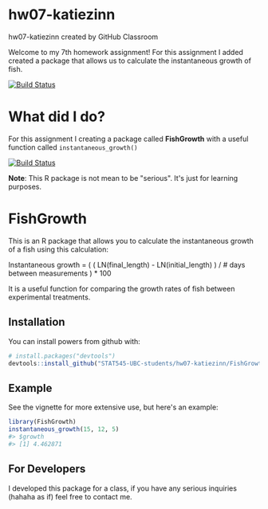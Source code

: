 
<!-- README.md is generated from README.Rmd. Please edit that file -->
hw07-katiezinn
==============

hw07-katiezinn created by GitHub Classroom

Welcome to my 7th homework assignment! For this assignment I added created a package that allows us to calculate the instantaneous growth of fish.

[![Build Status](https://travis-ci.org/katiezinn/FishGrowth.svg?branch=master)](https://travis-ci.org/katiezinn/FishGrowth)

What did I do?
==============

For this assignment I creating a package called **FishGrowth** with a useful function called `instantaneous_growth()`

[![Build Status](https://travis-ci.org/vincenzocoia/powers.svg?branch=master)](https://travis-ci.org/katiezinn/INST_GROWTH)

**Note**: This R package is not mean to be "serious". It's just for learning purposes.

FishGrowth
==========

This is an R package that allows you to calculate the instantaneous growth of a fish using this calculation:

Instantaneous growth = ( ( LN(final\_length) - LN(initial\_length) ) / # days between measurements ) * 100

It is a useful function for comparing the growth rates of fish between experimental treatments.

Installation
------------

You can install powers from github with:

``` r
# install.packages("devtools")
devtools::install_github("STAT545-UBC-students/hw07-katiezinn/FishGrowth")
```

Example
-------

See the vignette for more extensive use, but here's an example:

``` r
library(FishGrowth)
instantaneous_growth(15, 12, 5)
#> $growth
#> [1] 4.462871
```

For Developers
--------------

I developed this package for a class, if you have any serious inquiries (hahaha as if) feel free to contact me.
